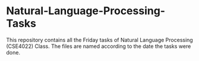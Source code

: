# Natural-Language-Processing-Tasks
This repository contains all the Friday tasks of Natural Language Processing (CSE4022) Class. The files are named according to the date the tasks were done.
